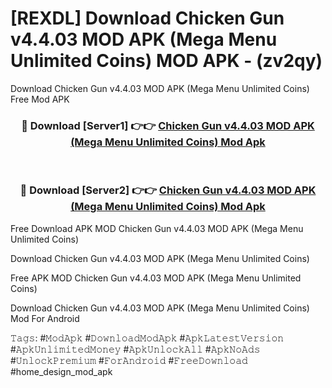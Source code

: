 # [REXDL] Download Chicken Gun v4.4.03 MOD APK (Mega Menu Unlimited Coins) MOD APK - (zv2qy)
Download Chicken Gun v4.4.03 MOD APK (Mega Menu Unlimited Coins) Free Mod APK

<div align="center">
<h3>🔴 Download [Server1] 👉👉 <a href="https://apk-comot.site?title=Chicken_Gun_v4.4.03_MOD_APK_(Mega_Menu_Unlimited_Coins)">Chicken Gun v4.4.03 MOD APK (Mega Menu Unlimited Coins) Mod Apk</a></h3><br>

<h3>🔴 Download [Server2] 👉👉 <a href="https://apk-comot.site?title=Chicken_Gun_v4.4.03_MOD_APK_(Mega_Menu_Unlimited_Coins)">Chicken Gun v4.4.03 MOD APK (Mega Menu Unlimited Coins) Mod Apk</a></h3>
</div>


Free Download APK MOD Chicken Gun v4.4.03 MOD APK (Mega Menu Unlimited Coins)

Download Chicken Gun v4.4.03 MOD APK (Mega Menu Unlimited Coins) 

Free APK MOD Chicken Gun v4.4.03 MOD APK (Mega Menu Unlimited Coins) 

Download Chicken Gun v4.4.03 MOD APK (Mega Menu Unlimited Coins) Mod For Android

𝚃𝚊𝚐𝚜: #𝙼𝚘𝚍𝙰𝚙𝚔 #𝙳𝚘𝚠𝚗𝚕𝚘𝚊𝚍𝙼𝚘𝚍𝙰𝚙𝚔 #𝙰𝚙𝚔𝙻𝚊𝚝𝚎𝚜𝚝𝚅𝚎𝚛𝚜𝚒𝚘𝚗 #𝙰𝚙𝚔𝚄𝚗𝚕𝚒𝚖𝚒𝚝𝚎𝚍𝙼𝚘𝚗𝚎𝚢 #𝙰𝚙𝚔𝚄𝚗𝚕𝚘𝚌𝚔𝙰𝚕𝚕 #𝙰𝚙𝚔𝙽𝚘𝙰𝚍𝚜 #𝚄𝚗𝚕𝚘𝚌𝚔𝙿𝚛𝚎𝚖𝚒𝚞𝚖 #𝙵𝚘𝚛𝙰𝚗𝚍𝚛𝚘𝚒𝚍 #𝙵𝚛𝚎𝚎𝙳𝚘𝚠𝚗𝚕𝚘𝚊𝚍 #home_design_mod_apk